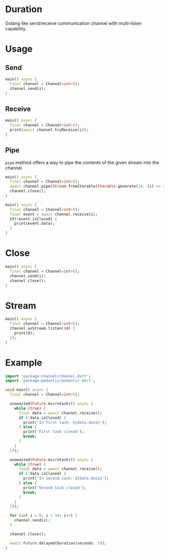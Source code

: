 # Duration

Golang like send/receive communication channel with multi-listen capability.

# Usage

## Send

```dart
main() async {
  final channel = Channel<int>();
  channel.send(i);
}
```

## Receive

```dart
main() async {
  final channel = Channel<int>();
  print(await channel.tryReceive(i));
}
```

## Pipe

`pipe` method offers a way to pipe the contents of the given stream into the channel.

```dart
main() async {
  final channel = Channel<int>();
  await channel.pipe(Stream.fromIterable(Iterable.generate(10, (i) => i)));
  channel.close();
}
```

```dart
main() async {
  final channel = Channel<int>();
  final event = await channel.receive(i);
  if(!event.isClosed) {
    print(event.data);
  }
}
```

# Close

```dart
main() async {
  final channel = Channel<int>();
  channel.send(i);
  channel.close();
}
```

# Stream

```dart
main() async {
  final channel = Channel<int>();
  channel.asStream.listen((d) {
    print(d);
  });
}
```

# Example

```dart
import 'package:channel/channel.dart';
import 'package:pedantic/pedantic.dart';

void main() async {
  final channel = Channel<int>();

  unawaited(Future.microtask(() async {
    while (true) {
      final data = await channel.receive();
      if (!data.isClosed) {
        print('In first task: ${data.data}');
      } else {
        print('First task closed');
        break;
      }
    }
  }));

  unawaited(Future.microtask(() async {
    while (true) {
      final data = await channel.receive();
      if (!data.isClosed) {
        print('In second task: ${data.data}');
      } else {
        print('Second task closed');
        break;
      }
    }
  }));

  for (int i = 0; i < 10; i++) {
    channel.send(i);
  }

  channel.close();

  await Future.delayed(Duration(seconds: 5));
}
```
